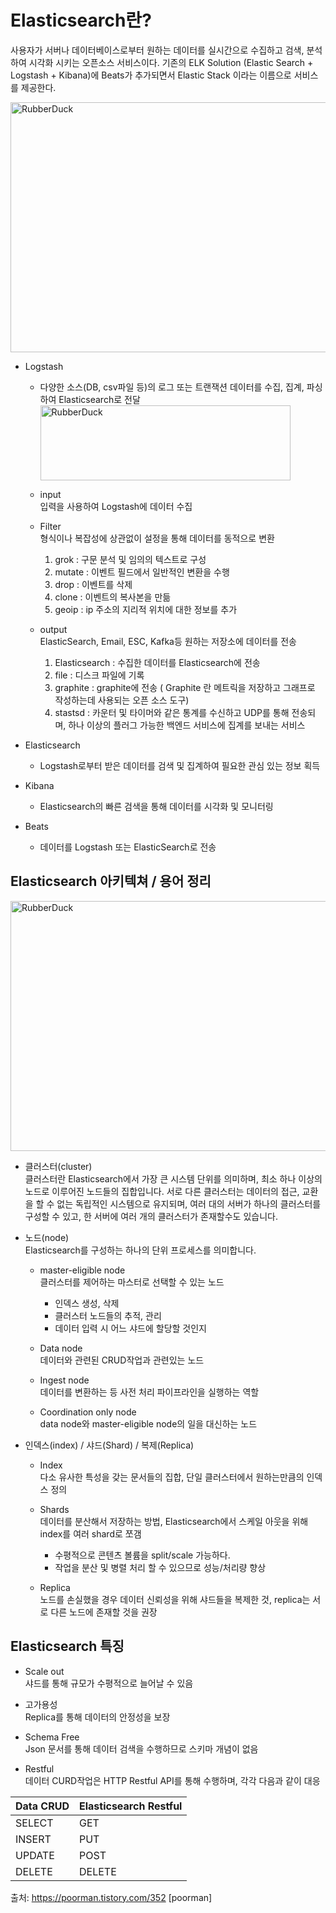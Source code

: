 Elasticsearch란?
=================
사용자가 서버나 데이터베이스로부터 원하는 데이터를 실시간으로 수집하고 검색, 분석하여 시각화 시키는 오픈소스 서비스이다.
기존의 ELK Solution (Elastic Search + Logstash + Kibana)에 Beats가 추가되면서 Elastic Stack 이라는 이름으로 서비스를 제공한다.

<img src="https://img1.daumcdn.net/thumb/R1280x0/?scode=mtistory2&fname=http%3A%2F%2Fcfile5.uf.tistory.com%2Fimage%2F993B7E495C98CAA7064E0B" width="650px" height="400px" title="px(픽셀) 크기 설정" alt="RubberDuck"></img><br/>

* Logstash  
  * 다양한 소스(DB, csv파일 등)의 로그 또는 트랜잭션 데이터를 수집, 집계, 파싱하여 Elasticsearch로 전달
  <img src="https://t1.daumcdn.net/cfile/tistory/999F343A5C51BB3018" width="400px" height="120px" title="px(픽셀) 크기 설정" alt="RubberDuck"></img><br/>
  
  * input    
  입력을 사용하여 Logstash에 데이터 수집
    
  * Filter  
  형식이나 복잡성에 상관없이 설정을 통해 데이터를 동적으로 변환
    
     1. grok : 구문 분석 및 임의의 텍스트로 구성
     2. mutate : 이벤트 필드에서 일반적인 변환을 수행
     3. drop : 이벤트를 삭제
     4. clone : 이벤트의 복사본을 만듦
     5. geoip : ip 주소의 지리적 위치에 대한 정보를 추가
    
  * output  
  ElasticSearch, Email, ESC, Kafka등 원하는 저장소에 데이터를 전송
    
    1. Elasticsearch : 수집한 데이터를 Elasticsearch에 전송
    2. file : 디스크 파일에 기록
    3. graphite : graphite에 전송 ( Graphite 란 메트릭을 저장하고 그래프로 작성하는데 사용되는 오픈 소스 도구)
    4. stastsd : 카운터 및 타이머와 같은 통계를 수신하고 UDP를 통해 전송되며, 하나 이상의 플러그 가능한 백엔드 서비스에 집계를 보내는 서비스
   
* Elasticsearch
  * Logstash로부터 받은 데이터를 검색 및 집계하여 필요한 관심 있는 정보 획득
  
* Kibana
  * Elasticsearch의 빠른 검색을 통해 데이터를 시각화 및 모니터링

* Beats
  * 데이터를 Logstash 또는 ElasticSearch로 전송

Elasticsearch 아키텍쳐 / 용어 정리
-------------------------------
<img src="https://img1.daumcdn.net/thumb/R1280x0/?scode=mtistory2&fname=http%3A%2F%2Fcfile27.uf.tistory.com%2Fimage%2F99A97A355C98D42D2E5196" width="650px" height="400px" title="px(픽셀) 크기 설정" alt="RubberDuck"></img><br/>

* 클러스터(cluster)  
클러스터란 Elasticsearch에서 가장 큰 시스템 단위를 의미하며, 최소 하나 이상의 노드로 이루어진 노드들의 집합입니다. 서로 다른 클러스터는 데이터의 접근, 교환을 할 수 없는 독립적인 시스템으로 유지되며, 
여러 대의 서버가 하나의 클러스터를 구성할 수 있고, 한 서버에 여러 개의 클러스터가 존재할수도 있습니다.
    
* 노드(node)  
Elasticsearch를 구성하는 하나의 단위 프로세스를 의미합니다.

  * master-eligible node  
  클러스터를 제어하는 마스터로 선택할 수 있는 노드
    * 인덱스 생성, 삭제
    * 클러스터 노드들의 추적, 관리
    * 데이터 입력 시 어느 샤드에 할당할 것인지
    
  * Data node  
  데이터와 관련된 CRUD작업과 관련있는 노드
  
  * Ingest node  
  데이터를 변환하는 등 사전 처리 파이프라인을 실행하는 역할
  
  * Coordination only node  
  data node와 master-eligible node의 일을 대신하는 노드
  
* 인덱스(index) / 샤드(Shard) / 복제(Replica)
  * Index  
  다소 유사한 특성을 갖는 문서들의 집합, 단일 클러스터에서 원하는만큼의 인덱스 정의
  
  * Shards  
  데이터를 분산해서 저장하는 방법, Elasticsearch에서 스케일 아웃을 위해 index를 여러 shard로 쪼갬
    * 수평적으로 콘텐츠 볼륨을 split/scale 가능하다.
    * 작업을 분산 및 병렬 처리 할 수 있으므로 성능/처리량 향상
 
  * Replica  
  노드를 손실했을 경우 데이터 신뢰성을 위해 샤드들을 복제한 것, replica는 서로 다른 노드에 존재할 것을 권장  

Elasticsearch 특징
------------------
* Scale out  
샤드를 통해 규모가 수평적으로 늘어날 수 있음

* 고가용성  
Replica를 통해 데이터의 안정성을 보장

* Schema Free  
Json 문서를 통해 데이터 검색을 수행하므로 스키마 개념이 없음

* Restful  
데이터 CURD작업은 HTTP Restful API를 통해 수행하며, 각각 다음과 같이 대응

| Data CRUD | Elasticsearch Restful | 
| --------- | --------------------- | 
| SELECT    | GET                   | 
| INSERT    | PUT                   | 
| UPDATE    | POST                  | 
| DELETE    | DELETE                | 

출처: https://poorman.tistory.com/352 [poorman]

    
    
    
    
    
    
    
    
    
    
    
    

